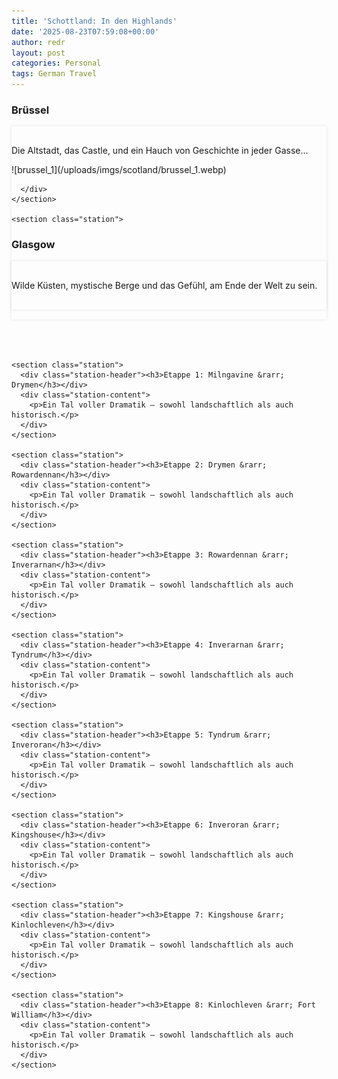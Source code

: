 ```yaml
---
title: 'Schottland: In den Highlands'
date: '2025-08-23T07:59:08+00:00'
author: redr
layout: post
categories: Personal
tags: German Travel
---
```


<main>
    <section class="station">
<div class="station-header"><h3>Brüssel</h3></div>
      <div class="station-content">
        <p>Die Altstadt, das Castle, und ein Hauch von Geschichte in jeder Gasse...</p>
        ![brussel_1](/uploads/imgs/scotland/brussel_1.webp)

      </div>
    </section>

    <section class="station">
<div class="station-header"><h3>Glasgow</h3></div>
      <div class="station-content">
        <p>Wilde Küsten, mystische Berge und das Gefühl, am Ende der Welt zu sein.</p>
      </div>
    </section>

    <section class="station">
      <div class="station-header"><h3>Etappe 1: Milngavine &rarr; Drymen</h3></div>
      <div class="station-content">
        <p>Ein Tal voller Dramatik – sowohl landschaftlich als auch historisch.</p>
      </div>
    </section>
    
    <section class="station">
      <div class="station-header"><h3>Etappe 2: Drymen &rarr; Rowardennan</h3></div>
      <div class="station-content">
        <p>Ein Tal voller Dramatik – sowohl landschaftlich als auch historisch.</p>
      </div>
    </section>
    
    <section class="station">
      <div class="station-header"><h3>Etappe 3: Rowardennan &rarr; Inverarnan</h3></div>
      <div class="station-content">
        <p>Ein Tal voller Dramatik – sowohl landschaftlich als auch historisch.</p>
      </div>
    </section>
    
    <section class="station">
      <div class="station-header"><h3>Etappe 4: Inverarnan &rarr; Tyndrum</h3></div>
      <div class="station-content">
        <p>Ein Tal voller Dramatik – sowohl landschaftlich als auch historisch.</p>
      </div>
    </section>
    
    <section class="station">
      <div class="station-header"><h3>Etappe 5: Tyndrum &rarr; Inveroran</h3></div>
      <div class="station-content">
        <p>Ein Tal voller Dramatik – sowohl landschaftlich als auch historisch.</p>
      </div>
    </section>
    
    <section class="station">
      <div class="station-header"><h3>Etappe 6: Inveroran &rarr; Kingshouse</h3></div>
      <div class="station-content">
        <p>Ein Tal voller Dramatik – sowohl landschaftlich als auch historisch.</p>
      </div>
    </section>
    
    <section class="station">
      <div class="station-header"><h3>Etappe 7: Kingshouse &rarr; Kinlochleven</h3></div>
      <div class="station-content">
        <p>Ein Tal voller Dramatik – sowohl landschaftlich als auch historisch.</p>
      </div>
    </section>
    
    <section class="station">
      <div class="station-header"><h3>Etappe 8: Kinlochleven &rarr; Fort William</h3></div>
      <div class="station-content">
        <p>Ein Tal voller Dramatik – sowohl landschaftlich als auch historisch.</p>
      </div>
    </section>
  </main>
  
  
  <script>
  // Optional: ScrollReveal oder andere Effekte kannst du hier einbauen
// Beispiel:
document.querySelectorAll('.station').forEach((section, index) => {
  section.style.opacity = 0;
  section.style.transition = 'opacity 0.6s ease';

  const observer = new IntersectionObserver(entries => {
    entries.forEach(entry => {
      if (entry.isIntersecting) {
        entry.target.style.opacity = 1;
      }
    });
  }, { threshold: 0.1 });

  observer.observe(section);
});
  </script>
  
  
  <style>
  main {
  max-width: 800px;
  margin: 0 auto;
}

.station {
  margin-bottom: 4rem;
  position: relative;
}

.station-header {
  position: sticky;
  top: 0;
  background: var(--bg);
  color: var(--headings);
  border-bottom: 2px solid var(--bg-secondary);
  z-index: 10;
}

.station-content {
  padding: 1rem 0;
  box-shadow: 0 0 5px rgba(0,0,0,0.1);
}

.theme-toggle {
  z-index: 999;
}
  </style>